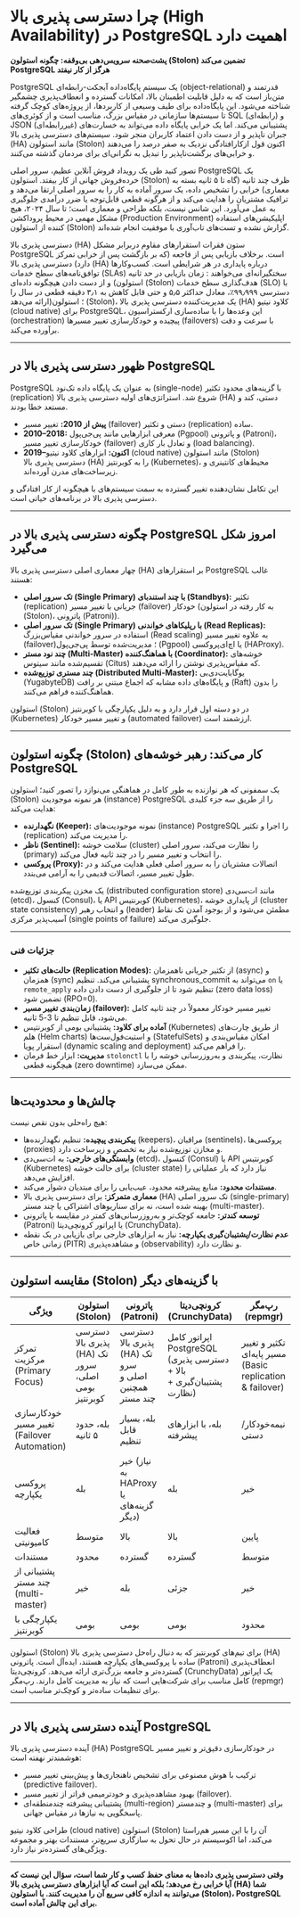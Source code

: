 # چرا دسترسی پذیری بالا (High Availability) در PostgreSQL اهمیت دارد

**پشت‌صحنه سرویس‌دهی بی‌وقفه: چگونه استولون (Stolon) تضمین می‌کند PostgreSQL هرگز از کار نیفتد**

PostgreSQL یک سیستم پایگاه‌داده آبجکت-رابطه‌ای (object-relational) قدرتمند و متن‌باز است که به دلیل قابلیت اطمینان بالا، امکانات گسترده و انعطاف‌پذیری چشمگیر شناخته می‌شود. این پایگاه‌داده برای طیف وسیعی از کاربردها، از پروژه‌های کوچک گرفته تا سیستم‌ها سازمانی در مقیاس بزرگ، مناسب است و از کوئری‌های SQL (رابطه‌ای) و JSON (غیررابطه‌ای) پشتیبانی می‌کند. اما یک خرابی پایگاه داده می‌تواند به خسارت‌های جبران ناپذیر و از دست دادن اعتماد کاربران منجر شود. سیستم‌های دسترسی پذیری بالا (HA) مانند استولون (Stolon) اکنون قول ازکارافتادگی نزدیک به صفر درصد را می‌دهند و خرابی‌های برگشت‌ناپذیر را تبدیل به نگرانی‌ای برای مردمان گذشته می‌کنند.

تصور کنید طی یک رویداد فروش آنلاین عظیم، سرور اصلی PostgreSQL یک خرده‌فروش جهانی از کار بیفتد. استولون (Stolon) ظرف چند ثانیه (گاه تا ۵ ثانیه بسته به معماری) خرابی را تشخیص داده، یک سرور آماده به کار را به سرور اصلی ارتقا می‌دهد و ترافیک مشتریان را هدایت می‌کند و از هرگونه قطعی قابل‌توجه یا ضرر درآمدی جلوگیری به عمل می‌آورد. این شانس نیست، بلکه طراحی و معماری است؛ تا سال ۲۰۲۴، هیچ مشکل مهمی در محیط پروداکشن (Production Environment) اپلیکیشن‌های استفاده کننده از استولون (Stolon) گزارش نشده و تست‌های تاب‌آوری با موفقیت انجام شده‌اند.

دسترسی پذیری بالا (HA) ستون فقرات استقرارهای مقاوم دربرابر مشکل PostgreSQL است. برخلاف بازیابی پس از فاجعه (که بر بازگشت پس از خرابی تمرکز دارد) دسترسی پذیری بالا (HA) درباره پایداری در هر شرایطی است. کسب‌وکارها توافق‌نامه‌های سطح خدمات (SLAs) سختگیرانه‌ای می‌خواهند : زمان بازیابی در حد ثانیه و از دست دادن هیچگونه داده‌ای (استولون (Stolon) هدف‌گذاری سطح خدمات (SLO) با دسترسی ۹۹٫۹۹۹٪، معادل حداکثر ۵٫۵ و حتی قابل کاهش به ۳٫۱ دقیقه قطعی در سال را ارائه می‌دهد)؛ استولون (Stolon)، یک مدیریت‌‌کننده دسترسی پذیری بالا (HA) کلاود نیتیو (cloud native) برای PostgreSQL، این وعده‌ها را با ساده‌سازی ارکستراسیون (orchestration) پیچیده و خودکارسازی تغییر مسیرها (failovers) با سرعت و دقت برآورده می‌کند.

---

## ظهور دسترسی پذیری بالا در PostgreSQL

PostgreSQL به عنوان یک پایگاه داده تک‌نود (single-node) با گزینه‌های محدود تکثیر (replication) شروع شد. استراتژی‌های اولیه دسترسی پذیری بالا (HA) دستی، کند و مستعد خطا بودند.

- **پیش از 2010:** تغییر مسیر (failover) دستی و تکثیر (replication) ساده.
- **2010–2018:** معرفی ابزارهایی مانند پی‌جی‌پول (Pgpool) و پاترونی (Patroni)، خودکارسازی تغییر مسیر (failover) و تعادل بار کاری (load balancing).
- **2019–اکنون:** ابزارهای کلاود نیتیو (cloud native) مانند استولون (Stolon) دسترسی پذیری بالا (HA) را به کوبرنتیز (Kubernetes)، محیط‌های کانتینری و زیرساخت‌های مدرن آورده‌اند.

این تکامل نشان‌دهنده تغییر گسترده به سمت سیستم‌های با هیچگونه از کار افتادگی و دسترسی پذیری بالا در برنامه‌های حیاتی است.

---

## چگونه دسترسی پذیری بالا در PostgreSQL امروز شکل می‌گیرد

چهار معماری اصلی دسترسی پذیری بالا (HA) بر استقرارهای PostgreSQL غالب هستند:

- **تک سرور اصلی (Single Primary) با چند استندبای (Standbys):** تکثیر (replication) جریانی با تغییر مسیر (failover) خودکار (به کار رفته در استولون (Stolon)، پاترونی (Patroni)).
- **تک سرور اصلی (Single Primary) با رپلیکاهای خواندنی (Read Replicas):** استفاده در سرور خواندنی مقیاس‌بزرگ (Read scaling) به علاوه تغییر مسیر (failover)؛ مدیریت‌شده توسط پی‌جی‌پول (Pgpool) یا اچ‌ای‌پروکسی (HAProxy).
- **چند نود مستر (Multi-Master) با هماهنگ‌کننده (Coordinator):** خوشه‌های تقسیم‌شده مانند سیتوس (Citus) که مقیاس‌پذیری نوشتن را ارائه می‌دهند.
- **چند مستری توزیع‌شده (Distributed Multi-Master):** یوگابایت‌دی‌بی (YugabyteDB) و پایگاه‌های داده مشابه که اجماع مبتنی بر رافت (Raft) را بدون هماهنگ‌کننده فراهم می‌کنند.

استولون (Stolon) در دو دسته اول قرار دارد و به دلیل یکپارچگی با کوبرنتیز (Kubernetes) و تغییر مسیر خودکار (automated failover) ارزشمند است.

---

## چگونه استولون (Stolon) کار می‌کند: رهبر خوشه‌های PostgreSQL

یک سمفونی که هر نوازنده به طور کامل در هماهنگی می‌نوازد را تصور کنید؛ استولون (Stolon) هر نمونه موجودیت (instance) PostgreSQL را از طریق سه جزء کلیدی هدایت می‌کند:

- **نگهدارنده (Keeper):** نمونه موجودیت‌های (instance) PostgreSQL را اجرا و تکثیر (replication) را مدیریت می‌کند.
- **ناظر (Sentinel):** سلامت خوشه (cluster) را نظارت می‌کند، سرور اصلی (primary) را انتخاب و تغییر مسیر را در چند ثانیه فعال می‌کند.
- **پروکسی (Proxy):** اتصالات مشتریان را به سرور اصلی فعلی هدایت می‌کند و در طول تغییر مسیر، اتصالات قدیمی را به آرامی می‌بندد.

یک مخزن پیکربندی توزیع‌شده (distributed configuration store) مانند ات‌سی‌دی (etcd)، کنسول (Consul)، یا API کوبرنتیس (Kubernetes)، از پایداری خوشه (cluster state consistency) و انتخاب رهبر (leader) مطمئن می‌شود و از بوجود آمدن تک نقاط آسیب‌پذیر مرکزی (single points of failure) جلوگیری می‌کند.

---

### جزئیات فنی

- **حالت‌های تکثیر (Replication Modes):** از تکثیر جریانی ناهمزمان (async) و همزمان (sync) پشتیبانی می‌کند. تنظیم synchronous_commit می‌تواند به `on` یا `remote_apply` تنظیم شود تا از جلوگیری از دست دادن داده (zero data loss) تضمین شود (RPO=0).
- **زمان‌بندی تغییر مسیر (failover):** تغییر مسیر خودکار معمولاً در چند ثانیه کامل می‌شود، قابل تنظیم تا 3-5 ثانیه.
- **آماده برای کلاود:** پشتیبانی بومی از کوبرنتیس (Kubernetes) از طریق چارت‌های هلم (Helm charts) و استیت‌فول‌ست‌ها (StatefulSets) امکان مقیاس‌بندی و استقرار پویا (dynamic scaling and deployment) را فراهم می‌کند.
- **مدیریت:** ابزار خط فرمان `stolonctl` نظارت، پیکربندی و به‌روزرسانی خوشه را با هیچگونه قطعی (zero downtime) ممکن می‌سازد.

---

## چالش‌ها و محدودیت‌ها

هیچ راه‌حلی بدون نقص نیست:

- **پیکربندی پیچیده:** تنظیم نگهدارنده‌ها (keepers)، مراقبان (sentinels)، پروکسی‌ها (proxies) و مخازن توزیع‌شده نیاز به تخصص و زیرساخت دارد.
- **وابستگی‌های خارجی:** به ات‌سی‌دی (etcd)، کنسول (Consul) یا API کوبرنتیس (Kubernetes) برای حالت خوشه (cluster state) نیاز دارد که بار عملیاتی را افزایش می‌دهد.
- **مستندات محدود:** منابع پیشرفته محدود، عیب‌یابی را برای مبتدیان دشوار می‌کند.
- **معماری متمرکز:** برای دسترسی پذیری بالا (HA) تک‌ سرور اصلی (single-primary) بهینه شده است، نه برای سناریوهای اشتراکی یا چند مستر (multi-master).
- **توسعه کندتر:** جامعه کوچک‌تر و به‌روزرسانی‌های کمتر در مقایسه با پاترونی (Patroni) یا اپراتور کرونچی‌دیتا (CrunchyData).
- **عدم نظارت/پشتیبان‌گیری یکپارچه:** نیاز به ابزارهای خارجی برای بازیابی در یک نقطه زمانی خاص (PITR) و مشاهده‌پذیری (observability) و نظارت دارد.

---

## مقایسه استولون (Stolon) با گزینه‌های دیگر

| ویژگی                                       | استولون (Stolon)                                   | پاترونی (Patroni)                                    | کرونچی‌دیتا (CrunchyData)                                          | رپ‌مگر (repmgr)                                           |
| ------------------------------------------- | -------------------------------------------------- | ---------------------------------------------------- | ------------------------------------------------------------------ | --------------------------------------------------------- |
| تمرکز مرکزیت (Primary Focus)                | دسترسی پذیری بالا (HA) تک سرور اصلی، بومی کوبرنتیز | دسترسی پذیری بالا (HA) تک سرو اصلی و همچنین چند مستر | اپراتور کامل PostgreSQL (دسترسی پذیری بالا + پشتیبان‌گیری + نظارت) | تکثیر و تغییر مسیر پایه‌ای (Basic replication & failover) |
| خودکارسازی تغییر مسیر (Failover Automation) | بله، حدود ۵ ثانیه                                  | بله، بسیار قابل تنظیم                                | بله، با ابزارهای پیشرفته                                           | نیمه‌خودکار/دستی                                          |
| پروکسی یکپارچه                              | بله                                                | خیر (نیاز به HAProxy یا گزینه‌های دیگر)              | بله                                                                | خیر                                                       |
| فعالیت کامیونیتی                            | متوسط                                              | بالا                                                 | بالا                                                               | پایین                                                     |
| مستندات                                     | محدود                                              | گسترده                                               | گسترده                                                             | متوسط                                                     |
| پشتیبانی از چند مستر (multi-master)         | خیر                                                | بله                                                  | جزئی                                                               | خیر                                                       |
| یکپارچگی با کوبرنتیز                        | بومی                                               | بومی                                                 | بومی                                                               | محدود                                                     |

استولون (Stolon) برای تیم‌های کوبرنتیز که به دنبال راه‌حل دسترسی پذیری بالا (HA) ساده با پروکسی‌های یکپارچه هستند، ایده‌آل است. پاترونی (Patroni) انعطاف‌پذیری گسترده‌تر و جامعه بزرگ‌تری ارائه می‌دهد. کرونچی‌دیتا (CrunchyData) یک اپراتور کامل مناسب برای شرکت‌هایی است که نیاز به مدیریت کامل دارند. رپ‌مگر (repmgr) برای تنظیمات ساده‌تر و کوچک‌تر مناسب است.

---

## آینده دسترسی پذیری بالا در PostgreSQL

آینده دسترسی پذیری بالا (HA) PostgreSQL در خودکارسازی دقیق‌تر و تغییر مسیر هوشمندتر نهفته است:

- ترکیب با هوش مصنوعی برای تشخیص ناهنجاری‌ها و پیش‌بینی تغییر مسیر (predictive failover).
- بهبود مشاهده‌پذیری و خودترمیمی فراتر از تغییر مسیر (failover).
- پشتیبانی پیشرفته چندمنطقه‌ای (multi-region) و چندمستر (multi-master) برای پاسخگویی به نیازها در مقیاس جهانی.

طراحی کلاود نیتیو (cloud native) استولون (Stolon) آن را با این مسیر هم‌راستا می‌کند، اما اکوسیستم در حال تحول به سازگاری سریع‌تر، مستندات بهتر و مجموعه ویژگی‌های گسترده‌تر نیاز دارد.

---

**وقتی دسترسی پذیری داده‌ها به معنای حفظ کسب و کار شما است، سؤال این نیست که آیا خرابی رخ می‌دهد؛ بلکه این است که آیا ابزارهای دسترسی پذیری بالا (HA) شما می‌توانند به اندازه کافی سریع آن را مدیریت کنند. با استولون (Stolon)، PostgreSQL برای این چالش آماده است.**
